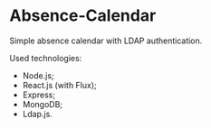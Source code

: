 # Absence-Calendar

Simple absence calendar with LDAP authentication.

Used technologies:
- Node.js;
- React.js (with Flux);
- Express;
- MongoDB;
- Ldap.js.
